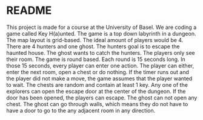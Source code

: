 # README
This project is made for a course at the University of Basel. We are coding a game called Key H(a)unted.
The game is a top down labyrinth in a dungeon. The map layout is grid-based. The ideal amount of players would be 4. There are 4 hunters and one ghost. The hunters goal is to escape the haunted house. The ghost wants to catch the hunters.
The players only see their room. 
The game is round based. Each round is 15 seconds long. In those 15 seconds, every player can enter one action. The player can either, enter the next room, open a chest or do nothing. If the timer runs out and the player did not make a move, the game assumes that the player wanted to wait. The chests are random and contain at least 1 key. Any one of the explorers can open the escape door at the center of the dungeon. If the door has been opened, the players can escape. 
The ghost can not open any chest. The ghost can go through walls, which means they do not have to have a door to go to the any adjacent room in any direction.

